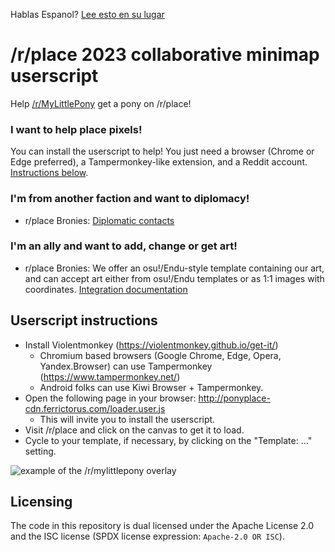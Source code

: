 Hablas Espanol? [Lee esto en su lugar](README.es.md)

# /r/place 2023 collaborative minimap userscript
Help [/r/MyLittlePony](https://reddit.com/r/mylittlepony) get a pony on /r/place!

### I want to help place pixels!

You can install the userscript to help! You just need a browser (Chrome or Edge preferred), a Tampermonkey-like extension, and a Reddit account. [Instructions below](README.md#userscript-instructions).

### I'm from another faction and want to diplomacy!

* r/place Bronies: [Diplomatic contacts](templates/mlp/integration.md#diplomatic-contacts)

### I'm an ally and want to add, change or get art!

* r/place Bronies: We offer an osu!/Endu-style template containing our art, and can accept art either from osu!/Endu templates or as 1:1 images with coordinates. [Integration documentation](templates/mlp/integration.md)

## Userscript instructions

* Install Violentmonkey (https://violentmonkey.github.io/get-it/)
  * Chromium based browsers (Google Chrome, Edge, Opera, Yandex.Browser) can use Tampermonkey (https://www.tampermonkey.net/)
  * Android folks can use Kiwi Browser + Tampermonkey.
* Open the following page in your browser: <http://ponyplace-cdn.ferrictorus.com/loader.user.js>
  * This will invite you to install the userscript.
* Visit /r/place and click on the canvas to get it to load.
* Cycle to your template, if necessary, by clicking on the "Template: ..." setting.

![example of the /r/mylittlepony overlay](https://i.imgur.com/gseABgb.png)

## Licensing

The code in this repository is dual licensed under the Apache License 2.0 and the ISC license (SPDX license expression: `Apache-2.0 OR ISC`).
